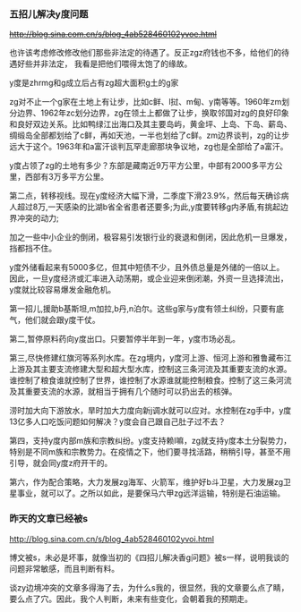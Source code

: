 ### 五招儿解决y度问题
~~http://blog.sina.com.cn/s/blog_4ab528460102yvoe.html~~

也许该考虑修改修改他们那些非法定的待遇了。反正zgz府钱也不多，给他们的待遇好些并非法定，
我看是把他们喂得太饱了的缘故。

y度是zhrmg和g成立后占有zg超大面积g土的g家

zg对不止一个g家在土地上有让步，比如c鲜、l挝、m甸、y南等等。1960年zm划分边界、1962年zc划分边界，zg在领土上都做了让步，换取邻国对zg的良好印象和良好双边关系。比如鸭绿江出海口及其主要岛屿，黄金坪、上岛、下岛、薪岛、绸缎岛全部都划给了c鲜，再如天池，一半也划给了c鲜。zm边界谈判，zg的让步远大于这个。1963年和a富汗谈判瓦罕走廊那块争议地，zg也是全部给了a富汗。

y度占领了zg的土地有多少？东部是藏南近9万平方公里，中部有2000多平方公里，西部有3万多平方公里。

第二点，转移视线。现在y度经济大幅下滑，二季度下滑23.9%，然后每天确诊病人超过8万,一天感染的比湖b省全省患者还要多;为此,y度要转移g内矛盾,有挑起边界冲突的动力;

加之一些中小企业的倒闭，极容易引发银行业的衰退和倒闭，因此危机一旦爆发，挡都挡不住。

y度外储看起来有5000多亿，但其中短债不少，且外债总量是外储的一倍以上。因此，一旦y度经济或汇率进入动荡期，或企业迎来倒闭潮，外资一旦选择流出，y度就比较容易爆发金融危机。

第一招儿,援助b基斯坦,m加拉,b丹,n泊尔。这些g家与y度有领土纠纷，只要有底气，他们就会跟y度干仗。

第二,暂停原料药向y度出口。只要暂停半年到一年，y度市场必乱。

第三,尽快修建红旗河等系列水库。在zg境内，y度河上游、恒河上游和雅鲁藏布江上游及其主要支流修建大型和超大型水库，控制这三条河流及其重要支流的水源。谁控制了粮食谁就控制了世界，谁控制了水源谁就能控制粮食。控制了这三条河流及其重要支流的水源，就相当于拥有几个随时可以扔出去的核弹。

涝时加大向下游放水，旱时加大力度向新j调水就可以应对。水控制在zg手中，y度13亿多人口吃饭问题如何解决？y度会自己跟自己肚子过不去？

第四，支持y度内部m族和宗教纠纷。y度支持赖l嘛，zg就支持y度本土分裂势力，特别是不同m族和宗教势力。在疫情之下，他们要寻找活路，稍稍引导，甚至不用引导，就会同y度z府开干的。

第六，作为配合策略，大力发展zg海军、火箭军，维护好b斗卫星，大力发展zg卫星事业，就可以了。之所以如此，是要保马六甲zg远洋运输，特别是石油运输。

### 昨天的文章已经被s
http://blog.sina.com.cn/s/blog_4ab528460102yvoi.html

博文被s，未必是坏事，就像当初的《四招儿解决香g问题》被s一样，说明我谈的问题非常敏感，而且判断有料。

谈zy边境冲突的文章多得海了去，为什么s我的，很显然，我的文章要么点了睛，要么点了穴。因此，我个人判断，未来有些变化，会朝着我的预期走。
